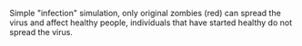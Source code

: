 Simple "infection" simulation, only original zombies (red) can spread  the virus and affect healthy people, individuals that have started healthy do not spread the virus.